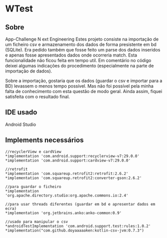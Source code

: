 # WTest

## Sobre
App-Challenge N ext Engineering
Estes projeto consiste na importação de um ficheiro csv e armazenamento dos dados de forma presistente em bd (SQLite).
Era pedido também que fosse feito um parse dos dados inseridos e apenas fosse apresentados dados onde ocorreria match. Esta funcionalidade não ficou feita em tempo util.
Em comentário no código deixei algumas indicações do procedimento (especialmente na parte de importação de dados).

Sobre a importação, gostaria que os dados (guardar o csv e importar para a BD) levassem o menos tempo possível. Mas não foi possível pela minha falta de conhecimento com esta questão de modo geral. Ainda assim, fiquei satisfeita com o resultado final.


## IDE usado 

Android Studio

## Implements necessários

	//recyclerView e cardView
	*implementation 'com.android.support:recyclerview-v7:29.0.0'
    *implementation 'com.android.support:cardview-v7:29.0.0'

    //retrofit
    *implementation 'com.squareup.retrofit2:retrofit:2.6.2'
    *implementation 'com.squareup.retrofit2:converter-gson:2.6.2'

    //para guardar o ficheiro
    *implementation 'org.apache.directory.studio:org.apache.commons.io:2.4'

    //para usar threads diferentes (guardar em bd e apresentar dados em ecra)
    *implementation 'org.jetbrains.anko:anko-common:0.9'

    //usado para manipular o csv
    *androidTestImplementation 'com.android.support.test:rules:1.0.2'
    *implementation("com.github.doyaaaaaken:kotlin-csv-jvm:0.7.3")




